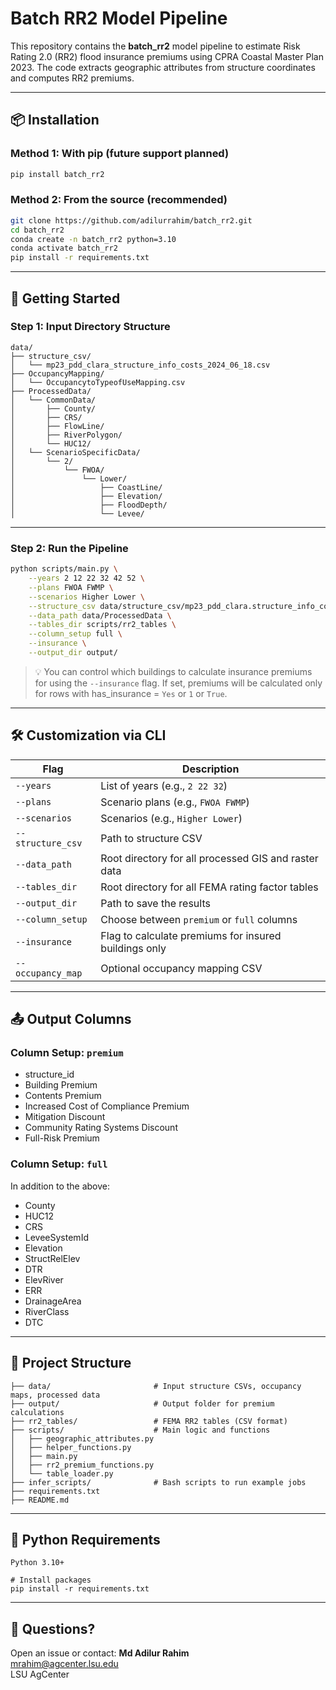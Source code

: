 # Batch RR2 Model Pipeline

This repository contains the **batch_rr2** model pipeline to estimate Risk Rating 2.0 (RR2) flood insurance premiums using CPRA Coastal Master Plan 2023. The code extracts geographic attributes from structure coordinates and computes RR2 premiums.

---

## 📦 Installation

### Method 1: With pip (future support planned)
```bash
pip install batch_rr2
```

### Method 2: From the source (recommended)
```bash
git clone https://github.com/adilurrahim/batch_rr2.git
cd batch_rr2
conda create -n batch_rr2 python=3.10
conda activate batch_rr2
pip install -r requirements.txt
```

---

## 🚀 Getting Started

### Step 1: Input Directory Structure
```
data/
├── structure_csv/
│   └── mp23_pdd_clara_structure_info_costs_2024_06_18.csv
├── OccupancyMapping/
│   └── OccupancytoTypeofUseMapping.csv
├── ProcessedData/
│   └── CommonData/
│       ├── County/
│       ├── CRS/
│       ├── FlowLine/
│       ├── RiverPolygon/
│       └── HUC12/
│   └── ScenarioSpecificData/
│       └── 2/
│           └── FWOA/
│               └── Lower/
│                   ├── CoastLine/
│                   ├── Elevation/
│                   ├── FloodDepth/
│                   └── Levee/
```

---

### Step 2: Run the Pipeline

```bash
python scripts/main.py \
    --years 2 12 22 32 42 52 \
    --plans FWOA FWMP \
    --scenarios Higher Lower \
    --structure_csv data/structure_csv/mp23_pdd_clara.structure_info_costs_2024.06.18.csv \
    --data_path data/ProcessedData \
    --tables_dir scripts/rr2_tables \
    --column_setup full \
    --insurance \
    --output_dir output/
```

> 💡 You can control which buildings to calculate insurance premiums for using the `--insurance` flag. If set, premiums will be calculated only for rows with has_insurance = `Yes` or `1` or `True`.

---

## 🛠 Customization via CLI

| Flag | Description |
|------|-------------|
| `--years` | List of years (e.g., `2 22 32`) |
| `--plans` | Scenario plans (e.g., `FWOA FWMP`) |
| `--scenarios` | Scenarios (e.g., `Higher Lower`) |
| `--structure_csv` | Path to structure CSV |
| `--data_path` | Root directory for all processed GIS and raster data |
| `--tables_dir` | Root directory for all FEMA rating factor tables |
| `--output_dir` | Path to save the results |
| `--column_setup` | Choose between `premium` or `full` columns |
| `--insurance` | Flag to calculate premiums for insured buildings only |
| `--occupancy_map` | Optional occupancy mapping CSV |

---

## 📤 Output Columns

### Column Setup: `premium`
- structure_id
- Building Premium
- Contents Premium
- Increased Cost of Compliance Premium
- Mitigation Discount
- Community Rating Systems Discount
- Full-Risk Premium

### Column Setup: `full`
In addition to the above:
- County
- HUC12
- CRS
- LeveeSystemId
- Elevation
- StructRelElev
- DTR
- ElevRiver
- ERR
- DrainageArea
- RiverClass
- DTC

---

## 📁 Project Structure
```
├── data/                     	# Input structure CSVs, occupancy maps, processed data
├── output/                   	# Output folder for premium calculations
├── rr2_tables/               	# FEMA RR2 tables (CSV format)
├── scripts/                  	# Main logic and functions
│   ├── geographic_attributes.py
│   ├── helper_functions.py
│   ├── main.py
│   ├── rr2_premium_functions.py
│   └── table_loader.py
├── infer_scripts/            	# Bash scripts to run example jobs
├── requirements.txt
├── README.md
```

---

## 🐍 Python Requirements
```
Python 3.10+

# Install packages
pip install -r requirements.txt
```

---

## 📧 Questions?
Open an issue or contact:
**Md Adilur Rahim**  
mrahim@agcenter.lsu.edu  
LSU AgCenter
